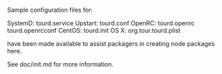 Sample configuration files for:

SystemD: tourd.service
Upstart: tourd.conf
OpenRC:  tourd.openrc
         tourd.openrcconf
CentOS:  tourd.init
OS X:    org.tour.tourd.plist

have been made available to assist packagers in creating node packages here.

See doc/init.md for more information.
